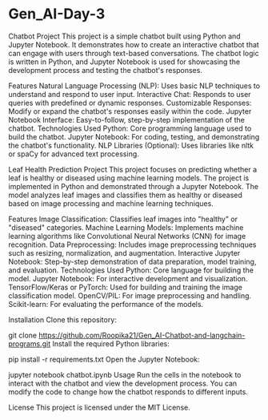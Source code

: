 # Gen_AI-Day-3
Chatbot Project
This project is a simple chatbot built using Python and Jupyter Notebook. It demonstrates how to create an interactive chatbot that can engage with users through text-based conversations. The chatbot logic is written in Python, and Jupyter Notebook is used for showcasing the development process and testing the chatbot's responses.

Features
Natural Language Processing (NLP): Uses basic NLP techniques to understand and respond to user input.
Interactive Chat: Responds to user queries with predefined or dynamic responses.
Customizable Responses: Modify or expand the chatbot's responses easily within the code.
Jupyter Notebook Interface: Easy-to-follow, step-by-step implementation of the chatbot.
Technologies Used
Python: Core programming language used to build the chatbot.
Jupyter Notebook: For coding, testing, and demonstrating the chatbot's functionality.
NLP Libraries (Optional): Uses libraries like nltk or spaCy for advanced text processing.

Leaf Health Prediction Project
This project focuses on predicting whether a leaf is healthy or diseased using machine learning models. The project is implemented in Python and demonstrated through a Jupyter Notebook. The model analyzes leaf images and classifies them as healthy or diseased based on image processing and machine learning techniques.

Features
Image Classification: Classifies leaf images into "healthy" or "diseased" categories.
Machine Learning Models: Implements machine learning algorithms like Convolutional Neural Networks (CNN) for image recognition.
Data Preprocessing: Includes image preprocessing techniques such as resizing, normalization, and augmentation.
Interactive Jupyter Notebook: Step-by-step demonstration of data preparation, model training, and evaluation.
Technologies Used
Python: Core language for building the model.
Jupyter Notebook: For interactive development and visualization.
TensorFlow/Keras or PyTorch: Used for building and training the image classification model.
OpenCV/PIL: For image preprocessing and handling.
Scikit-learn: For evaluating the performance of the models.

Installation
Clone this repository:

git clone https://github.com/Roopika21/Gen_AI-Chatbot-and-langchain-programs.git
Install the required Python libraries:

pip install -r requirements.txt
Open the Jupyter Notebook:

jupyter notebook chatbot.ipynb
Usage
Run the cells in the notebook to interact with the chatbot and view the development process. You can modify the code to change how the chatbot responds to different inputs.

License
This project is licensed under the MIT License.
